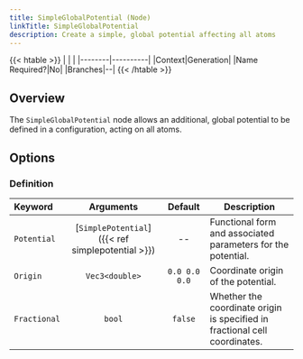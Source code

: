 ```yaml
---
title: SimpleGlobalPotential (Node)
linkTitle: SimpleGlobalPotential
description: Create a simple, global potential affecting all atoms
---
```


{{< htable >}}
| | |
|--------|----------|
|Context|Generation|
|Name Required?|No|
|Branches|--|
{{< /htable >}}

## Overview

The `SimpleGlobalPotential` node allows an additional, global potential to be defined in a configuration, acting on all atoms.

## Options

### Definition

|Keyword|Arguments|Default|Description|
|:------|:--:|:-----:|-----------|
|`Potential`|[`SimplePotential`]({{< ref simplepotential >}})|--|Functional form and associated parameters for the potential.|
|`Origin`|`Vec3<double>`|`0.0 0.0 0.0`|Coordinate origin of the potential.|
|`Fractional`|`bool`|`false`|Whether the coordinate origin is specified in fractional cell coordinates.|
